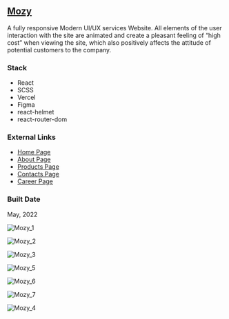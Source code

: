 [Mozy](https://pet-react-mozy.vercel.app/)
----------------------------------------------------------------------------------

A fully responsive Modern UI/UX services Website. All elements of the user interaction with the site are animated and create a pleasant feeling of “high cost” when viewing the site, which also positively affects the attitude of potential customers to the company.

### Stack

*   React
*   SCSS
*   Vercel
*   Figma
*   react-helmet
*   react-router-dom

### External Links

*   [Home Page](https://pet-react-mozy.vercel.app/)
*   [About Page](https://pet-react-mozy.vercel.app/about)
*   [Products Page](https://pet-react-mozy.vercel.app/products)
*   [Contacts Page](https://pet-react-mozy.vercel.app/contact)
*   [Career Page](https://pet-react-mozy.vercel.app/career)

### Built Date

May, 2022

![Mozy_1](https://firebasestorage.googleapis.com/v0/b/petrinich-sergey----portfolio.appspot.com/o/PET_Mozy%2FMozy_1.jpg?alt=media&token=c8e0b955-728d-4e2a-a16b-5743b6531b5b)

![Mozy_2](https://firebasestorage.googleapis.com/v0/b/petrinich-sergey----portfolio.appspot.com/o/PET_Mozy%2FMozy_2.jpg?alt=media&token=f48467f5-09c7-4366-a01b-5889cf67efbd)

![Mozy_3](https://firebasestorage.googleapis.com/v0/b/petrinich-sergey----portfolio.appspot.com/o/PET_Mozy%2FMozy_3.jpg?alt=media&token=e1a3c63d-ac62-4ad8-bc8f-102225b87c24)

![Mozy_5](https://firebasestorage.googleapis.com/v0/b/petrinich-sergey----portfolio.appspot.com/o/PET_Mozy%2FMozy_5.jpg?alt=media&token=c65326ad-6b9e-4a7f-a688-4917d3a4b202)

![Mozy_6](https://firebasestorage.googleapis.com/v0/b/petrinich-sergey----portfolio.appspot.com/o/PET_Mozy%2FMozy_6.jpg?alt=media&token=75df96df-186e-467b-9167-f29057d9c533)

![Mozy_7](https://firebasestorage.googleapis.com/v0/b/petrinich-sergey----portfolio.appspot.com/o/PET_Mozy%2FMozy_7.jpg?alt=media&token=96866389-f041-49d0-b13e-484b145f48ad)

![Mozy_4](https://firebasestorage.googleapis.com/v0/b/petrinich-sergey----portfolio.appspot.com/o/PET_Mozy%2FMozy_4.jpg?alt=media&token=ddc9e50b-d8a8-4ae7-9dbe-e55b1813c768)
